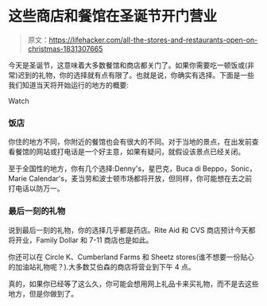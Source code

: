 # 这些商店和餐馆在圣诞节开门营业

> 原文：<https://lifehacker.com/all-the-stores-and-restaurants-open-on-christmas-1831307665>

今天是圣诞节，这意味着大多数餐馆和商店都关门了。如果你需要吃一顿饭或(非常)迟到的礼物，你的选择就有点有限了。也就是说，你确实有选择。下面是一些我们知道当天将开始运行的地方的概要:

Watch

### 饭店

你住的地方不同，你附近的餐馆也会有很大的不同。对于当地的景点，在出发前查看餐馆的网站或打电话是一个好主意，如果有疑问，就假设该景点已经关闭。

至于全国性的地方，你有几个选择:Denny's，星巴克，Buca di Beppo，Sonic，Marie Calendar's，麦当劳和波士顿市场都将开放，但同样，你可能想在去之前打电话以防万一。

### 最后一刻的礼物

说到最后一刻的礼物，你的选择几乎都是药店。Rite Aid 和 CVS 商店预计今天都将开业，Family Dollar 和 7-11 商店也是如此。

你还可以在 Circle K、Cumberland Farms 和 Sheetz stores(谁不想要一份贴心的加油站礼物呢？).大多数艾伯森的商店将营业到下午 4 点。

真的，如果你已经等了这么久，你可能会想用网上礼品卡来买礼物，而不是去这些地方，但是你做到了。